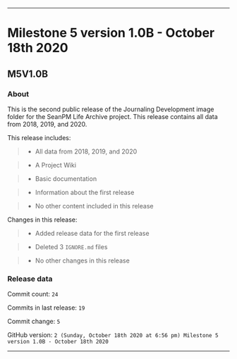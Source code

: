 
***

# Milestone 5 version 1.0B - October 18th 2020

## M5V1.0B

### About

This is the second public release of the Journaling Development image folder for the SeanPM Life Archive project. This release contains all data from 2018, 2019, and 2020.

This release includes:

> * All data from 2018, 2019, and 2020

> * A Project Wiki

> * Basic documentation

> * Information about the first release

> * No other content included in this release

Changes in this release:

> * Added release data for the first release

> * Deleted 3 `IGNORE.md` files

> * No other changes in this release

### Release data

Commit count: `24`

Commits in last release: `19`

Commit change: `5`

GitHub version: `2 (Sunday, October 18th 2020 at 6:56 pm) Milestone 5 version 1.0B - October 18th 2020`

***
